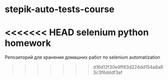 # stepik-auto-tests-course
<<<<<<< HEAD
selenium python homework
=======
Репозиторий для хранения домашних работ по selenium automatization 
>>>>>>> d16d12f30e9ff83d224dd154a8a83c3f6dddf3af
